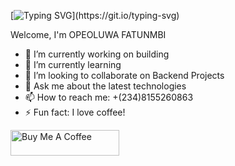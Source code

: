 [![Typing SVG](https://readme-typing-svg.demolab.com/?lines=SOFTWARE+DEVELOPER;)](https://git.io/typing-svg)


Welcome,
I'm OPEOLUWA FATUNMBI

- 🔭 I’m currently working on building
- 🌱 I’m currently learning 
- 👯 I’m looking to collaborate on Backend Projects
- 💬 Ask me about the latest technologies
- 📫 How to reach me: +(234)8155260863
- ⚡ Fun fact: I love coffee!

<a href="https://www.buymeacoffee.com/absatyaprakash" target="_blank"><img src="https://cdn.buymeacoffee.com/buttons/default-orange.png" alt="Buy Me A Coffee" height="41" width="174"></a>
